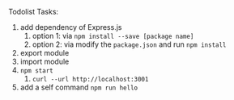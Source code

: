 Todolist Tasks:
1. add dependency of Express.js
   1. option 1: via `npm install --save [package name]`
   2. option 2: via modify the `package.json` and run `npm install`
2. export module
3. import module
4. `npm start`
   1. `curl --url http://localhost:3001`
5. add a self command `npm run hello`